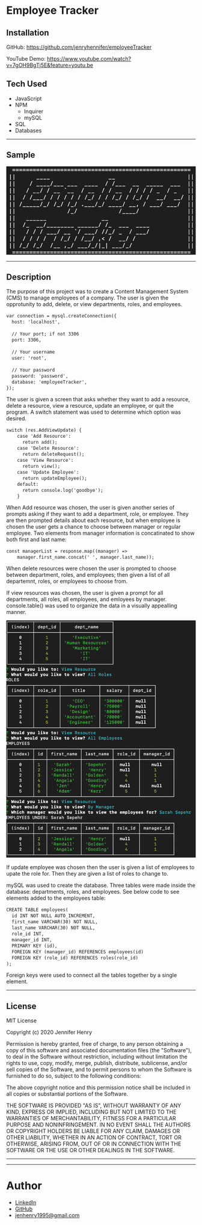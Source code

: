 # Employee Tracker

## Installation
GitHub:  https://github.com/jenryhennifer/employeeTracker

YouTube Demo:  https://www.youtube.com/watch?v=7gOH9BgTj5E&feature=youtu.be

## Tech Used

* JavaScript
* NPM
    * Inquirer
    * mySQL
* SQL
* Databases

<hr />

## Sample

![sample img](images/SAMPLE.png)


<hr />

## Description 

The purpose of this project was to create a Content Management System (CMS) to manage employees of a company. The user is given the opprotunity to add, delete, or view departments, roles, and employees. 

```
var connection = mysql.createConnection({
  host: 'localhost',

  // Your port; if not 3306
  port: 3306,

  // Your username
  user: 'root',

  // Your password
  password: 'password',
  database: 'employeeTracker',
});
```

The user is given a screen that asks whether they want to add a resource, delete a resource, view a resource, update an employee, or quit the program. A switch statement was used to determine which option was desired.

```
switch (res.AddViewUpdate) {
    case 'Add Resource':
      return add();
    case 'Delete Resource':
      return deleteRequest();
    case 'View Resource':
      return view();
    case 'Update Employee':
      return updateEmployee();
    default:
      return console.log('goodbye');
    }
```
When Add resource was chosen, the user is given another series of prompts asking if they want to add a department, role, or employee. They are then prompted details about each resource, but when employee is chosen the user gets a chance to choose between manager or regular employee. Two elements from manager information is concatinated to show both first and last name:

```
const managerList = response.map((manager) =>
    manager.first_name.concat(' ', manager.last_name));
```

When delete resources were chosen the user is prompted to choose between department, roles, and employees; then given a list of all departemnt, roles, or employees to choose from. 



If view resources was chosen, the user is given a prompt for all departments, all roles, all employees, and emloyees by manager. console.table() was used to organize the data in a visually appealling manner.

![sample tables](images/consoletable.png)

If update employee was chosen then the user is given a list of employees to upate the role for. Then they are given a list of roles to change to.

mySQL was used to create the database. Three tables were made inside the database: departments, roles, and employees. See below code to see elements added to the employees table:

```
CREATE TABLE employees(
  id INT NOT NULL AUTO_INCREMENT,
  first_name VARCHAR(30) NOT NULL,
  last_name VARCHAR(30) NOT NULL,
  role_id INT,
  manager_id INT,
  PRIMARY KEY (id),
  FOREIGN KEY (manager_id) REFERENCES employees(id)
  FOREIGN KEY (role_id) REFERENCES roles(role_id)
);
```

Foreign keys were used to connect all the tables together by a single element. 


<hr />

## License

MIT License

Copyright (c) 2020 Jennifer Henry

Permission is hereby granted, free of charge, to any person obtaining a copy of this software and associated documentation files (the "Software"), to deal in the Software without restriction, including without limitation the rights to use, copy, modify, merge, publish, distribute, sublicense, and/or sell copies of the Software, and to permit persons to whom the Software is furnished to do so, subject to the following conditions:

The above copyright notice and this permission notice shall be included in all copies or substantial portions of the Software.

THE SOFTWARE IS PROVIDED "AS IS", WITHOUT WARRANTY OF ANY KIND, EXPRESS OR IMPLIED, INCLUDING BUT NOT LIMITED TO THE WARRANTIES OF MERCHANTABILITY, FITNESS FOR A PARTICULAR PURPOSE AND NONINFRINGEMENT. IN NO EVENT SHALL THE AUTHORS OR COPYRIGHT HOLDERS BE LIABLE FOR ANY CLAIM, DAMAGES OR OTHER LIABILITY, WHETHER IN AN ACTION OF CONTRACT, TORT OR OTHERWISE, ARISING FROM, OUT OF OR IN CONNECTION WITH THE SOFTWARE OR THE USE OR OTHER DEALINGS IN THE SOFTWARE.


<hr />
<hr />

# Author

* [LinkedIn](https://www.linkedin.com/in/jennifer-henry-4a540a149/)
* [GitHub](https://github.com/jenryhennifer)
* jenhenry1995@gmail.com
